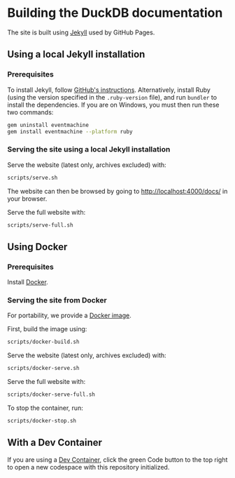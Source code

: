 # Building the DuckDB documentation

The site is built using [Jekyll](https://jekyllrb.com/) used by GitHub Pages.

## Using a local Jekyll installation

### Prerequisites

To install Jekyll, follow [GitHub's instructions](https://docs.github.com/en/pages/setting-up-a-github-pages-site-with-jekyll/testing-your-github-pages-site-locally-with-jekyll).
Alternatively, install Ruby (using the version specified in the `.ruby-version` file), and run `bundler` to install the dependencies. If you are on Windows, you must then run these two commands:

```bash
gem uninstall eventmachine
gem install eventmachine --platform ruby
```

### Serving the site using a local Jekyll installation

Serve the website (latest only, archives excluded) with:

```bash
scripts/serve.sh
```

The website can then be browsed by going to <http://localhost:4000/docs/> in your browser.

Serve the full website with:

```sh
scripts/serve-full.sh
```

## Using Docker

### Prerequisites

Install [Docker](https://docs.docker.com/get-docker/).

### Serving the site from Docker

For portability, we provide a [Docker image](Dockerfile).

First, build the image using:

```sh
scripts/docker-build.sh
```

Serve the website (latest only, archives excluded) with:

```sh
scripts/docker-serve.sh
```

Serve the full website with:

```sh
scripts/docker-serve-full.sh
```

To stop the container, run:

```sh
scripts/docker-stop.sh
```

## With a Dev Container

If you are using a [Dev Container](https://code.visualstudio.com/docs/devcontainers/containers), click the green Code button to the top right to open a new codespace with this repository initialized.
